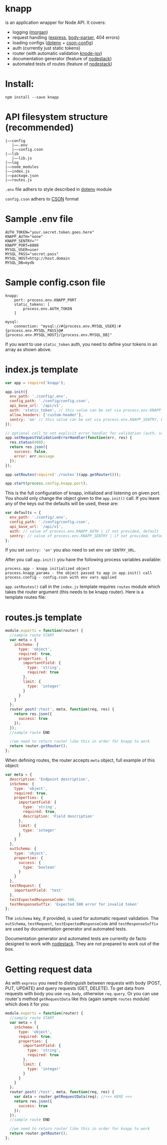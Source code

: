 knapp
=====

is an application wrapper for Node API. It covers:

- logging ([morgan](https://www.npmjs.com/package/morgan))
- request handling ([express](https://www.npmjs.com/package/express), [body-parser](https://www.npmjs.com/package/body-parser), 404 errors)
- loading configs ([dotenv](https://www.npmjs.com/package/dotenv) + [cson-config](https://www.npmjs.com/package/cson-config))
- auth (currently just static tokens)
- router (with automatic validation [knode-jsv](https://www.npmjs.com/package/knode-jsv))
- documentation generator (feature of [nodestack](https://github.com/prokvk/node-stack))
- automated tests of routes (feature of [nodestack](https://github.com/prokvk/node-stack))

# Install:

```
npm install --save knapp
```

# API filesystem structure (recommended)

```
|——config
   |——.env
   |——config.cson
|——lib
   |——lib.js
|——log
|——node_modules
|——index.js
|——package.json
|——routes.js
```

`.env` file adhers to style described in [dotenv](https://www.npmjs.com/package/dotenv) module

`config.cson` adhers to [CSON](https://github.com/bevry/cson) format

# Sample .env file

```
AUTH_TOKEN="your.secret.token.goes.here"
KNAPP_AUTH="none"
KNAPP_SENTRY=""
KNAPP_PORT=8888
MYSQL_USER=user
MYSQL_PASS="secret.pass"
MYSQL_HOST=http://host.domain
MYSQL_DB=mydb
```

# Sample config.cson file

```
knapp:
	port: process.env.KNAPP_PORT
	static_tokens: [
		process.env.AUTH_TOKEN
	]

mysql:
	connection: "mysql://#{process.env.MYSQL_USER}:#{process.env.MYSQL_PASS}@#{process.env.MYSQL_HOST}/{process.env.MYSQL_DB}"
```

If you want to use `static_token` auth, you need to define your tokens in an array as shown above.

# index.js template

```javascript
var app = require('knapp');

app.init({
  env_path: './config/.env',
  config_path: './config/config.cson',
  api_base_url: '/api/v1',
  auth: 'static_token', // this value can be set via process.env.KNAPP_AUTH, but you can also override it in object passed to `init`
  allow_headers: ['custom-header'],
  sentry: 'on' // this value can be set via process.env.KNAPP_SENTRY, but you can also override it in object passed to `init`
});

// optional call to set explicit error handler for validation (auth, schema) errors, here it's used just for formatting and setting response code
app.setRequestValidationErrorHandler(function(err, res) {
  res.status(400);
  return res.json({
    success: false,
    error: err.message
  });
});

app.setRoutes(require('./routes')(app.getRouter()));

app.start(process.config.knapp.port);
```

This is the full configuration of knapp, initialized and listening on given port. You should only change the object given to the `app.init()` call. If you leave any of the keys out the defaults will be used, these are:

```javascript
var defaults = {
  env_path: './config/.env',
  config_path: './config/config.cson',
  api_base_url: '/api/v1',
  auth: // value of process.env.KNAPP_AUTH | if not provided, default 'none' is used
  sentry: // value of process.env.KNAPP_SENTRY | if not provided, default '' is used
};
```

If you set `sentry: 'on'` you also need to set env var `SENTRY_URL`.

After you call `app.init()` you have the following process variables available:

```
process.app - knapp initialized object
process.knapp_params - the object passed to app in app.init() call
process.config - config.cson with env vars applied
```

`app.setRoutes()` call in the `index.js` template requires `routes` module which takes the router argument (this needs to be knapp router). Here is a template routes file:

# routes.js template

```javascript
module.exports = function(router) {
  //sample route START
  var meta = {
    inSchema: {
      type: 'object',
      required: true,
      properties: {
        importantField: {
          type: 'string',
          required: true
        },
        limit: {
          type: 'integer'
        }
      }
    }
  };
  router.post('/test', meta, function(req, res) {
    return res.json({
      success: true
    });
  });
  //sample route END

  //we need to return router like this in order for knapp to work
  return router.getRouter();
};
```

When defining routes, the router accepts `meta` object, full example of this object:

```javascript
var meta = {
  description: 'Endpoint description',
  inSchema: {
    type: 'object',
    required: true,
    properties: {
      importantField: {
        type: 'string',
        required: true,
        description: 'Field description'
      },
      limit: {
        type: 'integer'
      }
    }
  },
  outSchema: {
    type: 'object',
    properties: {
      success: {
        type: 'boolean'
      }
    }
  },
  testRequest: {
    importantField: 'test'
  },
  testExpectedResponseCode: 500,
  testResponseSuffix: 'Expected 500 error for invalid token'
};
```

The `inSchema` key, if provided, is used for automatic request validation. The `outSchema`, `testRequest`, `testExpectedResponseCode` and `testResponseSuffix` are used by documentation generator and automated tests.

Documentation generator and automated tests are currently de facto designed to work with [nodestack](https://github.com/prokvk/node-stack). They are not prepared to work out of the box.

# Getting request data

As with `express` you need to distinguish between requests with body (POST, PUT, UPDATE) and query requests (GET, DELETE). To get data from requests with body you use `req.body`, otherwise `req.query`. Or you can use router's method `getRequestData` like this (again sample `routes` module) which does it for you:

```javascript
module.exports = function(router) {
  //sample route START
  var meta = {
    inSchema: {
      type: 'object',
      required: true,
      properties: {
        importantField: {
          type: 'string',
          required: true
        },
        limit: {
          type: 'integer'
        }
      }
    }
  };
  router.post('/test', meta, function(req, res) {
    var data = router.getRequestData(req); //<<< HERE <<<
    return res.json({
      success: true
    });
  });
  //sample route END

  //we need to return router like this in order for knapp to work
  return router.getRouter();
};
```
